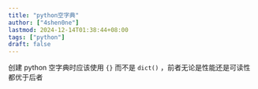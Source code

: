 ```yaml
---
title: "python空字典"
author: ["4shen0ne"]
lastmod: 2024-12-14T01:38:44+08:00
tags: ["python"]
draft: false
---
```


创建 python 空字典时应该使用 `{}` 而不是 `dict()` ，前者无论是性能还是可读性都优于后者
